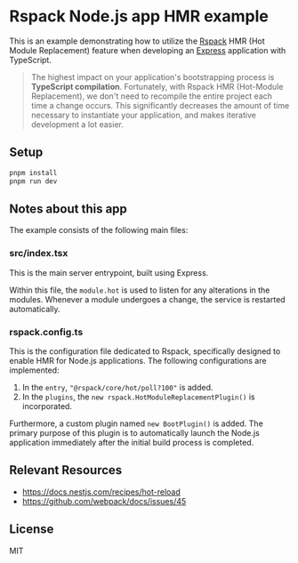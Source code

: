# Rspack Node.js app HMR example

This is an example demonstrating how to utilize the [Rspack](https://rspack.dev/) HMR (Hot Module Replacement) feature when developing an [Express](https://expressjs.com/) application with TypeScript.

> The highest impact on your application's bootstrapping process is **TypeScript compilation**. Fortunately, with Rspack HMR (Hot-Module Replacement), we don't need to recompile the entire project each time a change occurs. This significantly decreases the amount of time necessary to instantiate your application, and makes iterative development a lot easier.

## Setup

```bash
pnpm install
pnpm run dev
```

## Notes about this app

The example consists of the following main files:

### src/index.tsx

This is the main server entrypoint, built using Express.

Within this file, the `module.hot` is used to listen for any alterations in the modules. Whenever a module undergoes a change, the service is restarted automatically.

### rspack.config.ts

This is the configuration file dedicated to Rspack, specifically designed to enable HMR for Node.js applications. The following configurations are implemented:

1. In the `entry`, `"@rspack/core/hot/poll?100"` is added.
2. In the `plugins`, the `new rspack.HotModuleReplacementPlugin()` is incorporated. 

Furthermore, a custom plugin named `new BootPlugin()` is added. The primary purpose of this plugin is to automatically launch the Node.js application immediately after the initial build process is completed.

## Relevant Resources

* https://docs.nestjs.com/recipes/hot-reload
* https://github.com/webpack/docs/issues/45

## License

MIT

